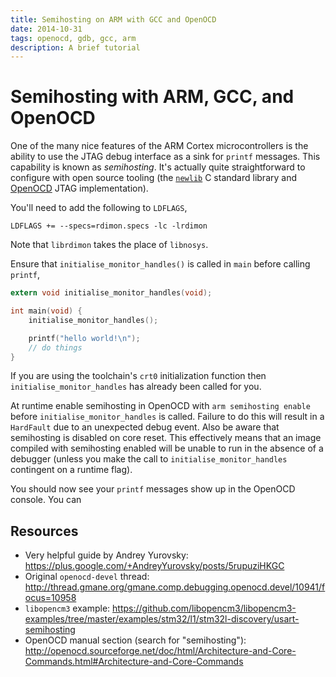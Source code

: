 ```yaml
---
title: Semihosting on ARM with GCC and OpenOCD
date: 2014-10-31
tags: openocd, gdb, gcc, arm
description: A brief tutorial 
---
```


# Semihosting with ARM, GCC, and OpenOCD

One of the many nice features of the ARM Cortex microcontrollers is
the ability to use the JTAG debug interface as a sink for `printf`
messages. This capability is known as *semihosting*. It's actually
quite straightforward to configure with open source tooling (the
[`newlib`][newlib] C standard library and [OpenOCD][] JTAG
implementation).

[newlib]: https://www.sourceware.org/newlib/
[OpenOCD]: http://openocd.org/

You'll need to add the following to `LDFLAGS`,

    LDFLAGS += --specs=rdimon.specs -lc -lrdimon

Note that `librdimon` takes the place of `libnosys`.

Ensure that `initialise_monitor_handles()` is called in `main` before
calling `printf`,

```C
extern void initialise_monitor_handles(void);

int main(void) {
    initialise_monitor_handles();

    printf("hello world!\n");
    // do things
}
```

If you are using the toolchain's `crt0` initialization function then
`initialise_monitor_handles` has already been called for you.

At runtime enable semihosting in OpenOCD with `arm semihosting enable`
before `initialise_monitor_handles` is called. Failure to do this will
result in a `HardFault` due to an unexpected debug event. Also be
aware that semihosting is disabled on core reset. This effectively
means that an image compiled with semihosting enabled will be unable
to run in the absence of a debugger (unless you make the call to
`initialise_monitor_handles` contingent on a runtime flag).

You should now see your `printf` messages show up in the OpenOCD console. You can 

## Resources

 * Very helpful guide by Andrey Yurovsky: https://plus.google.com/+AndreyYurovsky/posts/5rupuziHKGC
 * Original `openocd-devel` thread: http://thread.gmane.org/gmane.comp.debugging.openocd.devel/10941/focus=10958
 * `libopencm3` example: https://github.com/libopencm3/libopencm3-examples/tree/master/examples/stm32/l1/stm32l-discovery/usart-semihosting
 * OpenOCD manual section (search for "semihosting"): http://openocd.sourceforge.net/doc/html/Architecture-and-Core-Commands.html#Architecture-and-Core-Commands
